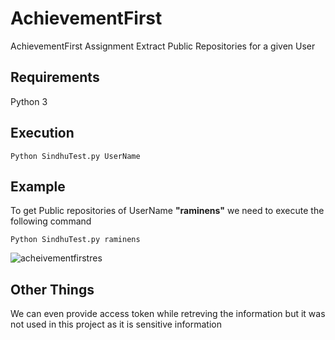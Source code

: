 # AchievementFirst

AchievementFirst Assignment Extract Public Repositories for a given User

## Requirements

Python 3

## Execution

`Python SindhuTest.py UserName`

## Example

To get Public repositories of UserName <B>"raminens"</B> we need to execute the following command

`Python SindhuTest.py raminens`

![acheivementfirstres](https://user-images.githubusercontent.com/45607121/53944551-7a139b00-4074-11e9-92ad-d98080e3098c.png)

## Other Things

We can even provide access token while retreving the information but it was not used in this project as it is sensitive information
